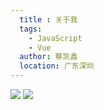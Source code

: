 ```yaml
---
  title : 关于我
  tags: 
    - JavaScript
    - Vue
  author: 蔡凯鑫
  location: 广东深圳  
---
```

[![](http://127.0.0.1:7001/\public\uploads\2021\03\03\1614758279903323.jpg )](http:www.baidu.com )
[![](http://127.0.0.1:7001\public\uploads\2021\03\03\1614758279903323.jpg )](http://www.baidu.com )